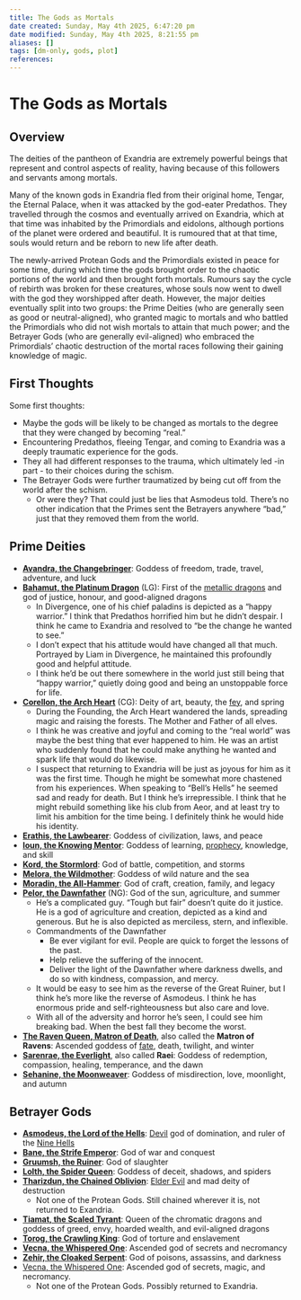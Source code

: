 ```yaml
---
title: The Gods as Mortals
date created: Sunday, May 4th 2025, 6:47:20 pm
date modified: Sunday, May 4th 2025, 8:21:55 pm
aliases: []
tags: [dm-only, gods, plot]
references: 
---
```


# The Gods as Mortals

## Overview

The deities of the pantheon of Exandria are extremely powerful beings that represent and control aspects of reality, having because of this followers and servants among mortals.

Many of the known gods in Exandria fled from their original home, Tengar, the Eternal Palace, when it was attacked by the god-eater Predathos. They travelled through the cosmos and eventually arrived on Exandria, which at that time was inhabited by the Primordials and eidolons, although portions of the planet were ordered and beautiful. It is rumoured that at that time, souls would return and be reborn to new life after death.

The newly-arrived Protean Gods and the Primordials existed in peace for some time, during which time the gods brought order to the chaotic portions of the world and then brought forth mortals. Rumours say the cycle of rebirth was broken for these creatures, whose souls now went to dwell with the god they worshipped after death. However, the major deities eventually split into two groups: the Prime Deities (who are generally seen as good or neutral-aligned), who granted magic to mortals and who battled the Primordials who did not wish mortals to attain that much power; and the Betrayer Gods (who are generally evil-aligned) who embraced the Primordials’ chaotic destruction of the mortal races following their gaining knowledge of magic.

## First Thoughts

Some first thoughts:

- Maybe the gods will be likely to be changed as mortals to the degree that they were changed by becoming “real.”
- Encountering Predathos, fleeing Tengar, and coming to Exandria was a deeply traumatic experience for the gods.
- They all had different responses to the trauma, which ultimately led -in part - to their choices during the schism.
- The Betrayer Gods were further traumatized by being cut off from the world after the schism.
	- Or were they? That could just be lies that Asmodeus told. There’s no other indication that the Primes sent the Betrayers anywhere “bad,” just that they removed them from the world.

## Prime Deities

- **[Avandra, the Changebringer](https://criticalrole.fandom.com/wiki/The_Changebringer "The Changebringer")**: Goddess of freedom, trade, travel, adventure, and luck
- **[Bahamut, the Platinum Dragon](https://criticalrole.fandom.com/wiki/The_Platinum_Dragon "The Platinum Dragon")** (LG): First of the [metallic dragons](https://criticalrole.fandom.com/wiki/Metallic_dragon "Metallic dragon") and god of justice, honour, and good-aligned dragons
	- In Divergence, one of his chief paladins is depicted as a “happy warrior.” I think that Predathos horrified him but he didn’t despair. I think he came to Exandria and resolved to “be the change he wanted to see.”
	- I don’t expect that his attitude would have changed all that much. Portrayed by Liam in Divergence, he maintained this profoundly good and helpful attitude.
	- I think he’d be out there somewhere in the world just still being that “happy warrior,” quietly doing good and being an unstoppable force for life.
- **[Corellon, the Arch Heart](https://criticalrole.fandom.com/wiki/The_Arch_Heart "The Arch Heart")** (CG): Deity of art, beauty, the [fey](https://criticalrole.fandom.com/wiki/Fey "Fey"), and spring
	- During the Founding, the Arch Heart wandered the lands, spreading magic and raising the forests. The Mother and Father of all elves.
	- I think he was creative and joyful and coming to the “real world” was maybe the best thing that ever happened to him. He was an artist who suddenly found that he could make anything he wanted and spark life that would do likewise.
	- I suspect that returning to Exandria will be just as joyous for him as it was the first time. Though he might be somewhat more chastened from his experiences. When speaking to “Bell’s Hells” he seemed sad and ready for death. But I think he’s irrepressible. I think that he might rebuild something like his club from Aeor, and at least try to limit his ambition for the time being. I definitely think he would hide his identity.
- **[Erathis, the Lawbearer](https://criticalrole.fandom.com/wiki/The_Lawbearer "The Lawbearer")**: Goddess of civilization, laws, and peace
- **[Ioun, the Knowing Mentor](https://criticalrole.fandom.com/wiki/The_Knowing_Mentor "The Knowing Mentor")**: Goddess of learning, [prophecy](https://criticalrole.fandom.com/wiki/Oracle "Oracle"), knowledge, and skill
- **[Kord, the Stormlord](https://criticalrole.fandom.com/wiki/The_Stormlord "The Stormlord")**: God of battle, competition, and storms
- **[Melora, the Wildmother](https://criticalrole.fandom.com/wiki/The_Wildmother "The Wildmother")**: Goddess of wild nature and the sea
- **[Moradin, the All-Hammer](https://criticalrole.fandom.com/wiki/The_All-Hammer "The All-Hammer")**: God of craft, creation, family, and legacy
- **[Pelor, the Dawnfather](https://criticalrole.fandom.com/wiki/The_Dawnfather "The Dawnfather")** (NG): God of the sun, agriculture, and summer
	- He’s a complicated guy. “Tough but fair” doesn’t quite do it justice. He is a god of agriculture and creation, depicted as a kind and generous. But he is also depicted as merciless, stern, and inflexible.
	- Commandments of the Dawnfather
		- Be ever vigilant for evil. People are quick to forget the lessons of the past.
		- Help relieve the suffering of the innocent.
		- Deliver the light of the Dawnfather where darkness dwells, and do so with kindness, compassion, and mercy.
	- It would be easy to see him as the reverse of the Great Ruiner, but I think he’s more like the reverse of Asmodeus. I think he has enormous pride and self-righteousness but also care and love.
	- With all of the adversity and horror he’s seen, I could see him breaking bad. When the best fall they become the worst.
- **[The Raven Queen, Matron of Death](https://criticalrole.fandom.com/wiki/The_Raven_Queen "The Raven Queen")**, also called the **Matron of Ravens**: Ascended goddess of [fate](https://criticalrole.fandom.com/wiki/Fate "Fate"), death, twilight, and winter
- **[Sarenrae, the Everlight](https://criticalrole.fandom.com/wiki/The_Everlight "The Everlight")**, also called **Raei**: Goddess of redemption, compassion, healing, temperance, and the dawn
- **[Sehanine, the Moonweaver](https://criticalrole.fandom.com/wiki/The_Moonweaver "The Moonweaver")**: Goddess of misdirection, love, moonlight, and autumn

## Betrayer Gods

- **[Asmodeus, the Lord of the Hells](https://criticalrole.fandom.com/wiki/The_Lord_of_the_Hells "The Lord of the Hells")**: [Devil](https://criticalrole.fandom.com/wiki/Devil "Devil") god of domination, and ruler of the [Nine Hells](https://criticalrole.fandom.com/wiki/Nine_Hells "Nine Hells")
- **[Bane, the Strife Emperor](https://criticalrole.fandom.com/wiki/The_Strife_Emperor "The Strife Emperor")**: God of war and conquest
- **[Gruumsh, the Ruiner](https://criticalrole.fandom.com/wiki/The_Ruiner "The Ruiner")**: God of slaughter
- **[Lolth, the Spider Queen](https://criticalrole.fandom.com/wiki/The_Spider_Queen "The Spider Queen")**: Goddess of deceit, shadows, and spiders
- **[Tharizdun, the Chained Oblivion](https://criticalrole.fandom.com/wiki/The_Chained_Oblivion "The Chained Oblivion")**: [Elder Evil](https://criticalrole.fandom.com/wiki/Elder_Evils "Elder Evils") and mad deity of destruction
	- Not one of the Protean Gods. Still chained wherever it is, not returned to Exandria.
- **[Tiamat, the Scaled Tyrant](https://criticalrole.fandom.com/wiki/The_Scaled_Tyrant "The Scaled Tyrant")**: Queen of the chromatic dragons and goddess of greed, envy, hoarded wealth, and evil-aligned dragons
- **[Torog, the Crawling King](https://criticalrole.fandom.com/wiki/The_Crawling_King "The Crawling King")**: God of torture and enslavement
- **[Vecna, the Whispered One](https://criticalrole.fandom.com/wiki/The_Whispered_One "The Whispered One")**: Ascended god of secrets and necromancy
- **[Zehir, the Cloaked Serpent](https://criticalrole.fandom.com/wiki/The_Cloaked_Serpent "The Cloaked Serpent")**: God of poisons, assassins, and darkness
- [Vecna, the Whispered One](https://criticalrole.fandom.com/wiki/Vecna "Vecna"): Ascended god of secrets, magic, and necromancy.
	- Not one of the Protean Gods. Possibly returned to Exandria.
